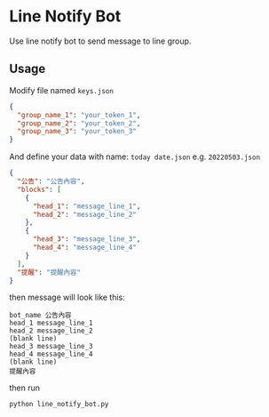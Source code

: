 # Line Notify Bot

Use line notify bot to send message to line group.

## Usage

Modify file named `keys.json`

```json
{
  "group_name_1": "your_token_1",
  "group_name_2": "your_token_2",
  "group_name_3": "your_token_3"
}
```

And define your data with name: `today date.json` e.g. `20220503.json`

```json
{
  "公告": "公告內容",
  "blocks": [
    {
      "head_1": "message_line_1",
      "head_2": "message_line_2"
    },
    {
      "head_3": "message_line_3",
      "head_4": "message_line_4"
    }
  ],
  "提醒": "提醒內容"
}
```

then message will look like this:

```plaintext
bot_name 公告內容
head_1 message_line_1
head_2 message_line_2
(blank line)
head_3 message_line_3
head_4 message_line_4
(blank line)
提醒內容
```

then run

````bash
python line_notify_bot.py
````
